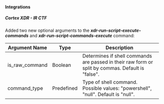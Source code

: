 
#### Integrations

##### Cortex XDR - IR CTF

Added two new optional arguments to the ***xdr-run-script-execute-commands*** and ***xdr-run-script-commands-execute*** command:

| **Argument Name** | **Type** | **Description** |
| --- | --- | --- |
| is_raw_command | Boolean | Determines if shell commands are passed in their raw form or split by commas. Default is "false". |
| command_type | Predefined | Type of shell command. Possible values: "powershell", "null". Default is "null". |

